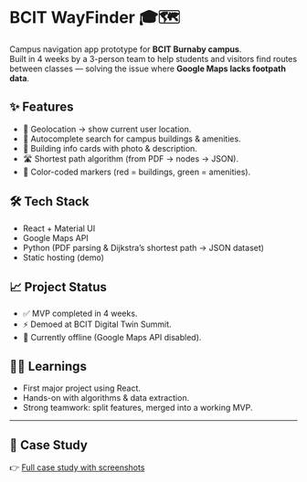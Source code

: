 # BCIT WayFinder 🎓🗺️

Campus navigation app prototype for **BCIT Burnaby campus**.  
Built in 4 weeks by a 3-person team to help students and visitors find routes between classes — solving the issue where **Google Maps lacks footpath data**.

## ✨ Features
- 📍 Geolocation → show current user location.  
- 🔎 Autocomplete search for campus buildings & amenities.  
- 🏫 Building info cards with photo & description.  
- 🛣️ Shortest path algorithm (from PDF → nodes → JSON).  
- 🎨 Color-coded markers (red = buildings, green = amenities).  

## 🛠️ Tech Stack
- React + Material UI  
- Google Maps API  
- Python (PDF parsing & Dijkstra’s shortest path → JSON dataset)  
- Static hosting (demo)  

## 📈 Project Status
- ✅ MVP completed in 4 weeks.  
- ⚡ Demoed at BCIT Digital Twin Summit.  
- 🚧 Currently offline (Google Maps API disabled).  

## 👩‍💻 Learnings
- First major project using React.  
- Hands-on with algorithms & data extraction.  
- Strong teamwork: split features, merged into a working MVP.  

---
## 🔗 Case Study
👉 [Full case study with screenshots](https://www.ashkans.world/projects/WayFinder)
